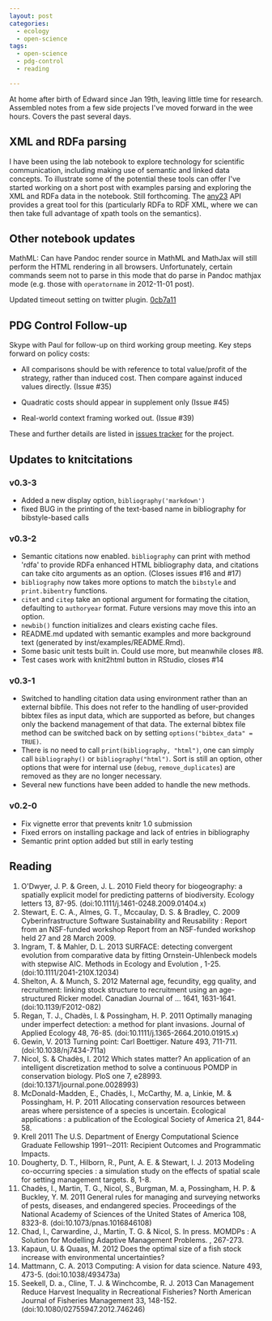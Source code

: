 ```yaml
---
layout: post
categories: 
  - ecology
  - open-science
tags: 
  - open-science 
  - pdg-control
  - reading

---
```


At home after birth of Edward since Jan 19th, leaving little time for research. Assembled notes from a few side projects I've moved forward in the wee hours. Covers the past several days.     


XML and RDFa parsing
--------------------

I have been using the lab notebook to explore technology for scientific communication, including making use of semantic and linked data concepts.  To illustrate some of the potential these tools can offer I've started working on a short post with examples parsing and exploring the XML and RDFa data in the notebook.  Still forthcoming.  The [any23](http://any23.org) API provides a great tool for this (particularly RDFa to RDF XML, where we can then take full advantage of xpath tools on the semantics).  

Other notebook updates
----------------------

MathML: Can have Pandoc render source in MathML and MathJax will still perform the HTML rendering in all browsers.  Unfortunately, certain commands seem not to parse in this mode that do parse in Pandoc mathjax mode (e.g. those with `operatorname` in 2012-11-01 post).  

Updated timeout setting on twitter plugin. [0cb7a11](https://github.com/cboettig/labnotebook/commit/0cb7a11247d3dd4ca040ed156a63b6a5d2197bf7)


PDG Control Follow-up
---------------------

Skype with Paul for follow-up on third working group meeting.  Key steps forward on policy costs:

* All comparisons should be with reference to total value/profit of the strategy, rather than induced cost.  Then compare against induced values directly.  (Issue #35)

* Quadratic costs should appear in supplement only (Issue #45)

* Real-world context framing worked out.  (Issue #39)

These and further details are listed in [issues tracker](https://github.com/cboettig/pdg_control/issues?direction=desc&labels=policy+costs&page=1&sort=created&state=open) for the project.  


Updates to knitcitations
------------------------


### v0.3-3

* Added a new display option, `bibliography('markdown')`
* fixed BUG in the printing of the text-based name in bibliography for bibstyle-based calls


### v0.3-2

* Semantic citations now enabled.  `bibliography` can print with method 'rdfa'
  to provide RDFa enhanced HTML bibliography data, and citations can take cito
  arguments as an option. (Closes issues #16 and #17)
* `bibliography` now takes more options to match the `bibstyle` and `print.bibentry`
  functions.
* `citet` and `citep` take an optional argument for formating the citation, defaulting
  to `authoryear` format.  Future versions may move this into an option.  
* `newbib()` function initializes and clears existing cache files.  
* README.md updated with semantic examples and more background text (generated by 
  inst/examples/README.Rmd). 
* Some basic unit tests built in.  Could use more, but meanwhile closes #8.
* Test cases work with knit2html button in RStudio, closes #14

### v0.3-1

* Switched to handling citation data using environment rather than an external bibfile.
  This does not refer to the handling of user-provided bibtex files as input data,
  which are supported as before, but changes only the backend management of that data.
  The external bibtex file method can be switched back on by setting 
  `options("bibtex_data" = TRUE)`.  
* There is no need to call `print(bibliography, "html")`, one can simply call 
  `bibliography()` or `bibliography("html")`. Sort is still an option, other 
  options that were for internal use (`debug`, `remove_duplicates`) are 
  removed as they are no longer necessary.  
* Several new functions have been added to handle the new methods.  


### v0.2-0

* Fix vignette error that prevents knitr 1.0 submission
* Fixed errors on installing package and lack of entries in bibliography
* Semantic print option added but still in early testing 




Reading
-------

1. O'Dwyer, J. P. & Green, J. L. 2010 Field theory for biogeography: a spatially explicit model for predicting patterns of biodiversity. Ecology letters 13, 87-95. (doi:10.1111/j.1461-0248.2009.01404.x)
2. Stewart, E. C. A., Almes, G. T., Mccaulay, D. S. & Bradley, C. 2009 Cyberinfrastructure Software Sustainability and Reusability : Report from an NSF-funded workshop Report from an NSF-funded workshop held 27 and 28 March 2009. 
3. Ingram, T. & Mahler, D. L. 2013 SURFACE: detecting convergent evolution from comparative data by fitting Ornstein-Uhlenbeck models with stepwise AIC. Methods in Ecology and Evolution , 1-25. (doi:10.1111/2041-210X.12034)
4. Shelton, A. & Munch, S. 2012 Maternal age, fecundity, egg quality, and recruitment: linking stock structure to recruitment using an age-structured Ricker model. Canadian Journal of … 1641, 1631-1641. (doi:10.1139/F2012-082)
5. Regan, T. J., Chadès, I. & Possingham, H. P. 2011 Optimally managing under imperfect detection: a method for plant invasions. Journal of Applied Ecology 48, 76-85. (doi:10.1111/j.1365-2664.2010.01915.x)
6. Gewin, V. 2013 Turning point: Carl Boettiger. Nature 493, 711-711. (doi:10.1038/nj7434-711a)
7. Nicol, S. & Chadès, I. 2012 Which states matter? An application of an intelligent discretization method to solve a continuous POMDP in conservation biology. PloS one 7, e28993. (doi:10.1371/journal.pone.0028993)
8. McDonald-Madden, E., Chadès, I., McCarthy, M. a, Linkie, M. & Possingham, H. P. 2011 Allocating conservation resources between areas where persistence of a species is uncertain. Ecological applications : a publication of the Ecological Society of America 21, 844-58. 
10. Krell 2011 The U.S. Department of Energy Computational Science Graduate Fellowship 1991-­‐2011: Recipient Outcomes and Programmatic Impacts. 
11. Dougherty, D. T., Hilborn, R., Punt, A. E. & Stewart, I. J. 2013 Modeling co-occurring species : a simulation study on the effects of spatial scale for setting management targets. 8, 1-8. 
12. Chadès, I., Martin, T. G., Nicol, S., Burgman, M. a, Possingham, H. P. & Buckley, Y. M. 2011 General rules for managing and surveying networks of pests, diseases, and endangered species. Proceedings of the National Academy of Sciences of the United States of America 108, 8323-8. (doi:10.1073/pnas.1016846108)
13. Chad, I., Carwardine, J., Martin, T. G. & Nicol, S. In press. MOMDPs : A Solution for Modelling Adaptive Management Problems. , 267-273. 
14. Kapaun, U. & Quaas, M. 2012 Does the optimal size of a fish stock increase with environmental uncertainties? 
16. Mattmann, C. A. 2013 Computing: A vision for data science. Nature 493, 473-5. (doi:10.1038/493473a)
17. Seekell, D. a., Cline, T. J. & Winchcombe, R. J. 2013 Can Management Reduce Harvest Inequality in Recreational Fisheries? North American Journal of Fisheries Management 33, 148-152. (doi:10.1080/02755947.2012.746246) 



